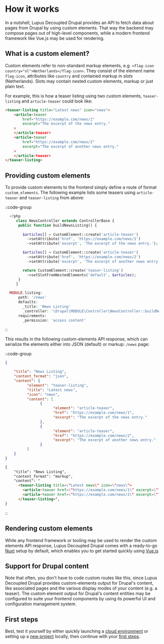 # How it works

In a nutshell, Lupus Decoupled Drupal provides an API to fetch data about pages from Drupal by using custom elements. That way the backend may compose pages out of high-level components, while a modern frontend framework like Vue.js may be used for rendering.

## What is a custom element?

Custom elements refer to non-standard markup elements, e.g. `<flag-icon country="nl">Netherlands</flag-icon>`. They consist of the element name `flag-icon`, attributes like `country` and contained markup in <em>slots</em> (Netherlands). Slots may contain nested custom elements, markup or just plain text.

For example, this is how a teaser listing using two custom elements, `teaser-listing` and `article-teaser` could look like:

```html
<teaser-listing title="Latest news" icon="news">
    <article-teaser 
        href="https://example.com/news/1" 
        excerpt="The excerpt of the news entry."
    >
    </article-teaser>
    <article-teaser 
        href="https://example.com/news/2" 
        excerpt="The excerpt of another news entry."
    >
    </article-teaser>
</teaser-listing>
```

## Providing custom elements

 To provide custom elements to the frontend simply define a route of format `custom_elements`. The following example lists some teasers using `article-teaser` and `teaser-listing` from above:

::code-group

  ```php [Controller/News.php]
    <?php
       class NewsController extends ControllerBase {
        public function buildNewsListing() {
          
          $articles[] = CustomElement::create('article-teaser')
            ->setAttribute('href', 'https://example.com/news/1')
            ->setAttribute('excerpt', 'The excerpt of the news entry.');

          $articles[] = CustomElement::create('article-teaser')
            ->setAttribute('href', 'https://example.com/news/2')
            ->setAttribute('excerpt', 'The excerpt of another news entry.');

          return CustomElement::create('teaser-listing')
            ->setSlotFromNestedElements('default', $articles);
        }
       }
  ```

  ```php [MODULE.routing.yml]
    MODULE.listing:
        path: '/news'
        defaults:
          _title: 'News Listing'
          _controller: '\Drupal\MODULE\Controller\NewsController::buildNewsListing'
        requirements:
          _permission: 'access content'

  ```
::

This results in the following custom-elements API response, which can serialize the elements either into JSON (default) or markup:
`/news` page:

::code-group

  ```json [/ce-api/news]
{

      "title": "News Listing",
      "content_format": "json",
      "content": {
            "element": "teaser-listing",
            "title": "Latest news",
            "icon": "news",
            "content": [
                  {
                        "element": "article-teaser",
                        "href": "https://example.com/news/1",
                        "excerpt": "The excerpt of the news entry."
                  },
                  {
                        "element": "article-teaser",
                        "href": "https://example.com/news/2",
                        "excerpt": "The excerpt of another news entry."
                  }
            ]
      }
}
  ```

  ```html [/ce-api/news?_content_format=markup]
  {
      "title": "News Listing",
      "content_format": "markup",
      "content": "
        <teaser-listing title=\"Latest news\" icon=\"news\">
          <article-teaser href=\"https://example.com/news/1\" excerpt=\"The excerpt of the news entry.\" slot=\"default\"></article-teaser>
          <article-teaser href=\"https://example.com/news/2\" excerpt=\"The excerpt of another news entry.\" slot=\"default\"></article-teaser>
        </teaser-listing>",
  }
  ```
::


## Rendering custom elements

While any frontend framework or tooling may be used to render the custom elements API response, Lupus Decoupled Drupal comes with a ready-to-go [Nuxt](https://nuxt.com) setup by default, which enables you to get started quickly using [Vue.js](https://vuejs.org)


## Support for Drupal content 

Note that often, you don't have to code custom routes like this, since Lupus Decoupled Drupal provides custom-elements output for Drupal's content, like associated pages and the various display modes of your content (e.g. a teaser). The custom element output for Drupal's content entities may be configured to suite your frontend components by using its powerful UI and configuration management system.

## First steps

Best, test it yourself by either quickly launching a [cloud environment](/get-started/play-online) or setting up a [new project](/get-started/create-new-project) locally, then continue with your [first steps](/get-started/first-steps).


